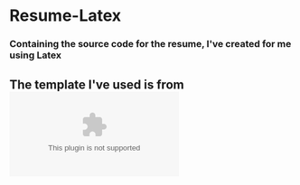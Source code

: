 # Resume-Latex
### Containing the source code for the resume, I've created for me using Latex

## The template I've used is from ![overleaf](www.overleaf.com)
